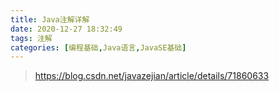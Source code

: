 ```yaml
---
title: Java注解详解
date: 2020-12-27 18:32:49
tags: 注解
categories: [编程基础,Java语言,JavaSE基础]
---
```


> https://blog.csdn.net/javazejian/article/details/71860633